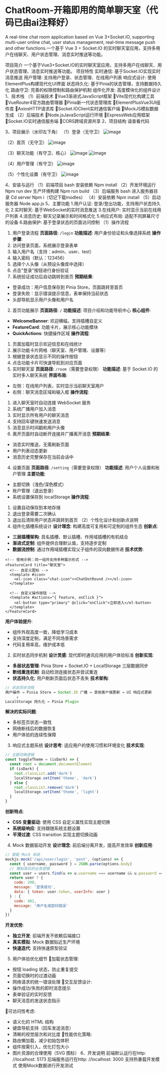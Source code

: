 # ChatRoom-开箱即用的简单聊天室（代码已由ai注释好）
A real-time chat room application based on Vue 3+Socket.IO, supporting multi-user online chat, user status management, real-time message push and other functions.一个基于 Vue 3 + Socket.IO 的实时聊天室应用，支持多用户在线聊天、用户状态管理、消息实时推送等功能。



项目简介
一个基于Vue3+Socket.IO的实时聊天室应用，支持多用户在线聊天、用户状态管理、消息实时推送等功能。
项目特性
实时通信: 基于Socket.IO实现实时消息推送
用户管理: 支持用户登录、状态管理、在线用户列表
响应式设计: 使用ElementPlus构建现代化UI界面
状态持久化: 基于Pinia的状态管理，支持数据持久化
路由守卫: 完善的权限控制和路由保护机制
组件化开发: 高度模块化的组件设计
1、技术栈
（1）前端技术
Vue3渐进式JavaScript框架
Vite现代化构建工具
VueRouter4官方路由管理器
Pinia新一代状态管理库
ElementPlusVue3UI组件库
AxiosHTTP请求库
Socket.IOClient实时通信客户端
MockJS模拟数据生成
（2）后端技术
Node.jsJavaScript运行环境
ExpressWeb应用框架
Socket.IO实时通信服务端
CORS跨域资源共享
2、项目结构
请查看代码

3、项目展示（水印左下角）
（1）登录（无守卫）
![image](https://github.com/user-attachments/assets/e245960c-9f9c-4190-87e4-520b4ae9d323)

（2）首页（无守卫）
![image](https://github.com/user-attachments/assets/4153ff18-80c7-4a31-8043-a2d7abf6bd9a)

（3）聊天功能（有守卫、核心）
![image](https://github.com/user-attachments/assets/8339634b-c738-4e51-8f1d-56244568cdc9)
![image](https://github.com/user-attachments/assets/08d035d2-d59f-46b0-9e3f-e4be25ebf85f)

（4）用户管理（有守卫）
![image](https://github.com/user-attachments/assets/451915a5-0e2d-4492-8d1e-792f565a0968)

（5）个性化设置（有守卫）
![image](https://github.com/user-attachments/assets/6a7ee8e9-240f-43a7-8f95-0ba837cfc789)

4、安装与运行
（1）前端项目
bash
安装依赖
Npm install
（2）开发环境运行
Npm run dev
生产环境构建
Npm run build
（3）后端服务
bash
进入服务器目录
Cd server
Npm i（切记下载modles）
（4）安装依赖
Npm install
（5）启动服务器
Node app.js
5、主要功能
1.用户认证: 登录/登出功能，支持用户状态持久化
2.实时聊天: 基于WebSocket的实时消息推送
3.在线用户: 实时显示当前在线用户列表
4.消息历史: 聊天记录展示和时间格式化
5.响应式布局: 适配不同屏幕尺寸的设备
6.路由保护: 基于登录状态的页面访问控制
（1）操作流程
1. 用户登录流程
**页面路径**: `/login`
**功能描述**: 用户身份验证和头像选择系统
**操作步骤**:
1. 访问登录页面，系统展示登录表单
2. 输入用户名（支持：admin、user、test）
3. 输入密码（默认：123456）
4. 选择个人头像（从预设头像库中选择）
5. 点击"登录"按钮进行身份验证
6. 系统验证成功后自动跳转到首页
**预期结果**:
- 登录成功：用户信息保存到 Pinia Store，页面跳转至首页
- 登录失败：显示错误提示信息，表单保持当前状态
- 头部导航显示用户头像和用户名
2. 首页功能展示
**页面路径**: `/`
**功能描述**: 项目介绍和功能导航中心
**核心组件**:
- **WelcomeBanner**: 欢迎横幅，支持插槽自定义
- **FeatureCard**: 功能卡片，展示核心功能模块
- **QuickActions**: 快捷操作区域
**操作流程**:
1. 页面加载时显示欢迎信息和在线统计
2. 展示功能卡片网格（聊天室、用户管理、设置等）
3. 根据登录状态显示不同的操作按钮
4. 点击功能卡片可快速导航到对应页面
3. 实时聊天室
**页面路径**: `/room`（需要登录权限）
**功能描述**: 基于 Socket.IO 的实时多人聊天系统
**界面布局**:
- 左侧：在线用户列表，实时显示当前聊天室用户
- 右侧：聊天消息区域和输入框
**操作流程**:
1. 进入聊天室时自动连接 WebSocket 服务
2. 系统广播用户加入消息
3. 实时显示所有用户的聊天消息
4. 支持回车键快速发送消息
5. 消息显示时间戳和用户头像
6. 离开页面时自动断开连接并广播离开消息
**预期结果**:
- 消息实时推送，无需刷新页面
- 用户列表动态更新
- 消息历史完整保存在当前会话中

4. 设置页面
**页面路径**: `/setting`（需要登录权限）
**功能描述**: 用户个人设置和账户管理
**主要功能**:
- 主题切换（浅色/深色模式）
- 账户管理（退出登录）
- 系统设置保存到 localStorage
**操作流程**:
1. 设置自动保存到本地存储
2. 退出登录需要二次确认
3. 退出后清除用户状态并跳转到首页
（2）个性化设计和创新点说明
1. 组件化插槽系统设计
**设计理念**: 构建高度可复用和可定制的组件生态
**创新点**:
- **三层插槽架构**: 具名插槽、默认插槽、作用域插槽的有机结合
- **渐进式定制**: 组件提供合理默认值，支持逐步定制
- **数据流控制**: 通过作用域插槽实现父子组件的双向数据传递
**技术优势**:
```vue
<!-- 使用示例：同一组件支持多种展示形式 -->
<FeatureCard title="聊天室">
  <!-- 自定义图标 -->
  <template #icon>
    <el-icon class="chat-icon"><ChatDotRound /></el-icon>
  </template>
  
  <!-- 自定义操作按钮 -->
  <template #actions="{ feature, onClick }">
    <el-button type="primary" @click="onClick">立即进入</el-button>
  </template>
</FeatureCard>
```
**用户体验提升**:
- 组件外观高度一致，降低学习成本
- 支持深度定制，满足不同场景需求
- 代码复用率高，维护成本低

2. 实时状态同步机制
**设计灵感**: 现代即时通讯应用的用户体验标准
**创新实现**:
- **多层状态管理**: Pinia Store + Socket.IO + LocalStorage 三层数据同步
- **断线重连机制**: 自动检测连接状态并尝试重连
- **状态持久化**: 用户刷新页面后状态不丢失
**技术架构**:
```javascript
// 状态同步流程
用户操作 → Pinia Store → Socket.IO 广播 → 其他客户端更新 → UI 响应式更新
     ↓
LocalStorage 持久化 ← Pinia Plugin
```
**解决的实际问题**:
- 多标签页状态一致性
- 网络断线后的数据恢复
- 用户体验的连续性保障

3. 响应式主题系统
**设计思考**: 适应用户的使用习惯和环境变化
**技术实现**:
```javascript
// 主题切换逻辑
const toggleTheme = (isDark) => {
  const root = document.documentElement
  if (isDark) {
    root.classList.add('dark')
    localStorage.setItem('theme', 'dark')
  } else {
    root.classList.remove('dark')
    localStorage.setItem('theme', 'light')
  }
}
```
**创新特点**:
- **CSS 变量驱动**: 使用 CSS 自定义属性实现主题切换
- **系统级响应**: 支持跟随系统主题设置
- **平滑过渡**: CSS transition 实现主题切换动画

4. Mock 数据驱动开发
**设计理念**: 前后端分离开发，提高开发效率
**创新应用**:
```javascript
// 智能 Mock 系统
mockjs.mock('/api/user/login', 'post', (options) => {
  const { username, password } = JSON.parse(options.body)
  // 模拟真实的业务逻辑
  const user = users.find(u => u.username === username && u.password === password)
  return user ? {
    code: 200,
    message: '登录成功',
    data: { token: user.token, userInfo: user }
  } : {
    code: 401,
    message: '用户名或密码错误'
  }
})
```
**开发优势**:
- **独立开发**: 前端开发不依赖后端接口
- **真实模拟**: Mock 数据贴近生产环境
- **快速迭代**: 支持快速原型验证
5. 用户体验优化细节
加载状态管理:
- 按钮 loading 状态，防止重复提交
- 页面切换时的过渡动画
- 网络请求的统一错误处理
交互反馈设计:
- 操作成功/失败的即时消息提示
- 表单验证的实时反馈
- 聊天消息的发送状态指示

可访问性考虑:
- 语义化的 HTML 结构
- 键盘导航支持（回车发送消息）
- 清晰的视觉层次和对比度
性能优化策略:
- 路由懒加载，减少初始包体积
- 组件按需引入，优化打包大小
- 图片资源的合理使用（SVG 图标）
6、开发说明
前端默认运行在http: //localhost: 5173
后端服务运行在http: //localhost: 3000
支持热重载开发模式
使用Mock数据进行开发测试
